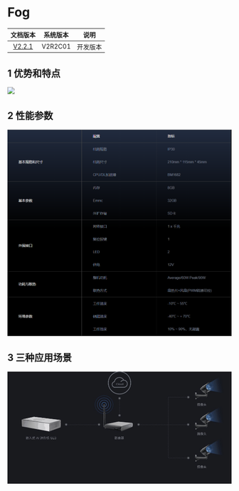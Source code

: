 #  Fog

| 文档版本   |            系统版本             |   说明   |
| :-------------: | :-----------------------------: | :------: |
| [V2.2.1](http://192.168.1.100:4000/) | V2R2C01 | 开发版本 |

## 1 优势和特点

![](zh/V2R2C01/imgs/se3_int_key.gif)

## 2 性能参数

![1566470966941](zh/V2R2C01/imgs/SE3-detail.png)

## 3 三种应用场景

![](zh/V2R2C01/imgs/se3_int_3.gif)


